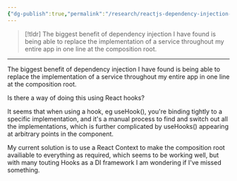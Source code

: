 ```yaml
---
{"dg-publish":true,"permalink":"/research/reactjs-dependency-injection-with-react-hooks-stack-overflow/"}
---
```



> [!tldr] 
> The biggest benefit of dependency injection I have found is being able to replace the implementation of a service throughout my entire app in one line at the composition root.
> 



---
The biggest benefit of dependency injection I have found is being able to replace the implementation of a service throughout my entire app in one line at the composition root.

Is there a way of doing this using React hooks?

It seems that when using a hook, eg useHook(), you're binding tightly to a specific implementation, and it's a manual process to find and switch out all the implementations, which is further complicated by useHooks() appearing at arbitrary points in the component.

My current solution is to use a React Context to make the composition root availiable to everything as required, which seems to be working well, but with many touting Hooks as a DI framework I am wondering if I've missed something.
